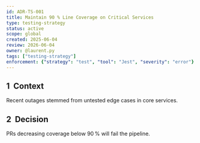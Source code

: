```yaml
---
id: ADR-TS-001
title: Maintain 90 % Line Coverage on Critical Services
type: testing-strategy
status: active
scope: global
created: 2025-06-04
review: 2026-06-04
owner: @laurent.py
tags: ["testing-strategy"]
enforcement: {"strategy": "test", "tool": "Jest", "severity": "error"}
---
```

## 1  Context
Recent outages stemmed from untested edge cases in core services.

## 2  Decision
PRs decreasing coverage below 90 % will fail the pipeline.
